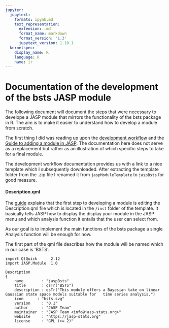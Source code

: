 ```yaml
---
jupyter:
  jupytext:
    formats: ipynb,md
    text_representation:
      extension: .md
      format_name: markdown
      format_version: '1.3'
      jupytext_version: 1.10.1
  kernelspec:
    display_name: R
    language: R
    name: ir
---
```


# Documentation of the development of the bsts JASP module

The following document will document the steps that were necessary to develope a JASP module that mirrors the functionality of the bsts package in R. The aim is to make it easier to understand how to develop a module from scratch.

The first thing I did was reading up upon the [development workflow](https://github.com/jasp-stats/jasp-desktop/blob/development/Docs/development/jasp-module-workflow.md) and the [Guide to adding a module in JASP](https://github.com/jasp-stats/jasp-desktop/blob/development/Docs/development/jasp-adding-module.md). The documentation here does not serve as a replacement but rather as an illustration of which specific steps to take for a final module. 

The development workflow documentation provides us with a link to a nice template which I subsequently downloaded. After extracting the template folder from the .zip file I renamed it from `jaspModuleTemplate` to `jaspBsts` for good measure.

#### **Description.qml**

The [guide](https://github.com/jasp-stats/jasp-desktop/blob/development/Docs/development/jasp-adding-module.md) explains that the first step to developing a module is editing the Description.qml file which is located in the `/inst` folder of the template. It basically tells JASP how to display the display your module in the JASP menu and which analysis function it entails that the user can select from.

As our goal is to implement the main functions of the bsts package a single Analysis function will be enough for now. 

The first part of the qml file describes how the module will be named which in our case is 'BSTS'. 
```
import QtQuick		2.12
import JASP.Module	1.0

Description
{
	name		: "jaspBsts"
	title		: qsTr("BSTS")
	description	: qsTr("This module offers a Bayesian take on linear Gaussian state space models suitable for   time series analysis.")
	icon      : "bsts.svg"
	version		: "0.1"
	author		: "JASP Team"
	maintainer	: "JASP Team <info@jasp-stats.org>"
	website		: "https://jasp-stats.org"
	license		: "GPL (>= 2)"
```    

```R

```
